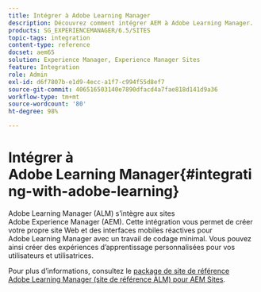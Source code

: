 ```yaml
---
title: Intégrer à Adobe Learning Manager
description: Découvrez comment intégrer AEM à Adobe Learning Manager.
products: SG_EXPERIENCEMANAGER/6.5/SITES
topic-tags: integration
content-type: reference
docset: aem65
solution: Experience Manager, Experience Manager Sites
feature: Integration
role: Admin
exl-id: d6f7807b-e1d9-4ecc-a1f7-c994f55d8ef7
source-git-commit: 406516503140e7890dfacd4a7fae818d141d9a36
workflow-type: tm+mt
source-wordcount: '80'
ht-degree: 98%

---
```


# Intégrer à Adobe Learning Manager{#integrating-with-adobe-learning}

Adobe Learning Manager (ALM) s’intègre aux sites Adobe Experience Manager (AEM). Cette intégration vous permet de créer votre propre site Web et des interfaces mobiles réactives pour Adobe Learning Manager avec un travail de codage minimal. Vous pouvez ainsi créer des expériences d’apprentissage personnalisées pour vos utilisateurs et utilisatrices.

Pour plus d’informations, consultez le [package de site de référence Adobe Learning Manager (site de référence ALM) pour AEM Sites](https://experienceleague.adobe.com/fr/docs/learning-manager/using/integration/aem-sites/adobe-learning-manager-integration-aem).

